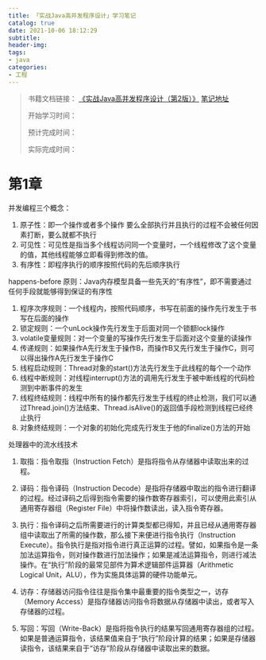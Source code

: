 ```yaml
---
title: 「实战Java高并发程序设计」学习笔记
catalog: true
date: 2021-10-06 18:12:29
subtitle:
header-img:
tags:
- java
categories:
- 工程
---
```


> 书籍文档链接：
> [《实战Java高并发程序设计（第2版）》](https://book.douban.com/subject/30358019/)
> [笔记地址](https://blog.csdn.net/chi_laughinggor/category_6664965.html)
> 
> 开始学习时间：
> 
> 预计完成时间：
> 
> 实际完成时间：

# 第1章

并发编程三个概念：

1. 原子性：即一个操作或者多个操作 要么全部执行并且执行的过程不会被任何因素打断，要么就都不执行
2. 可见性：可见性是指当多个线程访问同一个变量时，一个线程修改了这个变量的值，其他线程能够立即看得到修改的值。
3. 有序性：即程序执行的顺序按照代码的先后顺序执行

happens-before 原则：Java内存模型具备一些先天的“有序性”，即不需要通过任何手段就能够得到保证的有序性

1. 程序次序规则：一个线程内，按照代码顺序，书写在前面的操作先行发生于书写在后面的操作
2. 锁定规则：一个unLock操作先行发生于后面对同一个锁额lock操作
3. volatile变量规则：对一个变量的写操作先行发生于后面对这个变量的读操作
4. 传递规则：如果操作A先行发生于操作B，而操作B又先行发生于操作C，则可以得出操作A先行发生于操作C
5. 线程启动规则：Thread对象的start()方法先行发生于此线程的每个一个动作
6. 线程中断规则：对线程interrupt()方法的调用先行发生于被中断线程的代码检测到中断事件的发生
7. 线程终结规则：线程中所有的操作都先行发生于线程的终止检测，我们可以通过Thread.join()方法结束、Thread.isAlive()的返回值手段检测到线程已经终止执行
8. 对象终结规则：一个对象的初始化完成先行发生于他的finalize()方法的开始


处理器中的流水线技术

1. 取指：指令取指（Instruction Fetch）是指将指令从存储器中读取出来的过程。

2. 译码：指令译码（Instruction Decode）是指将存储器中取出的指令进行翻译的过程。经过译码之后得到指令需要的操作数寄存器索引，可以使用此索引从通用寄存器组（Register File）中将操作数读出，读入指令寄存器。

3. 执行：指令译码之后所需要进行的计算类型都已得知，并且已经从通用寄存器组中读取出了所需的操作数，那么接下来便进行指令执行（Instruction Execute）。指令执行是指对指令进行真正运算的过程。譬如，如果指令是一条加法运算指令，则对操作数进行加法操作；如果是减法运算指令，则进行减法操作。在“执行”阶段的最常见部件为算术逻辑部件运算器（Arithmetic Logical Unit，ALU），作为实施具体运算的硬件功能单元。

4. 访存：存储器访问指令往往是指令集中最重要的指令类型之一，访存（Memory Access）是指存储器访问指令将数据从存储器中读出，或者写入存储器的过程。

5. 写回：写回（Write-Back）是指将指令执行的结果写回通用寄存器组的过程。如果是普通运算指令，该结果值来自于“执行”阶段计算的结果；如果是存储器读指令，该结果来自于“访存”阶段从存储器中读取出来的数据。
